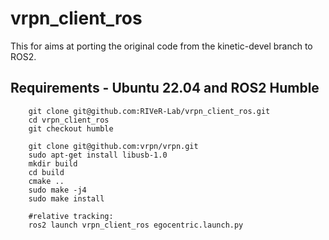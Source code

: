 # vrpn_client_ros
This for aims at porting the original code from the kinetic-devel branch to ROS2.

## Requirements - Ubuntu 22.04 and ROS2 Humble
        git clone git@github.com:RIVeR-Lab/vrpn_client_ros.git
        cd vrpn_client_ros
        git checkout humble

        git clone git@github.com:vrpn/vrpn.git
        sudo apt-get install libusb-1.0
        mkdir build
        cd build
        cmake ..
        sudo make -j4
        sudo make install

        #relative tracking:
        ros2 launch vrpn_client_ros egocentric.launch.py
